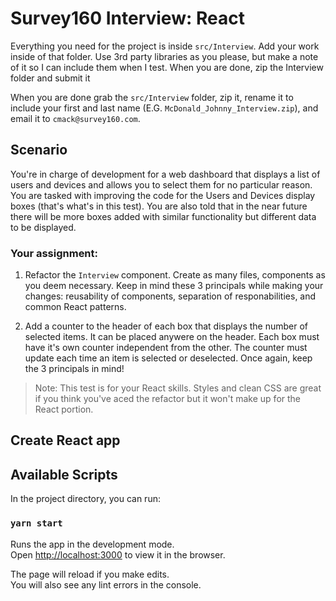 # Survey160 Interview: React

Everything you need for the project is inside `src/Interview`. Add your work inside of that folder. Use 3rd party libraries as you please, but make a note of it so I can include them when I test. When you are done, zip the Interview folder and submit it  

When you are done grab the `src/Interview` folder, zip it, rename it to include your first and last name (E.G. `McDonald_Johnny_Interview.zip`), and email it to `cmack@survey160.com`.  

## Scenario
You're in charge of development for a web dashboard that displays a list of users and devices and allows you to select them for no particular reason. You are tasked with improving the code for the Users and Devices display boxes (that's what's in this test). You are also told that in the near future there will be more boxes added with similar functionality but different data to be displayed.

### Your assignment:
 1. Refactor the `Interview` component. Create as many files, components as you deem necessary. Keep in mind these 3 principals while making your changes: reusability of components, separation of responabilities, and common React patterns. 

 2. Add a counter to the header of each box that displays the number of selected items. It can be placed anywere on the header. Each box must have it's own counter independent from the other. The counter must update each time an item is selected or deselected. Once again, keep the 3 principals in mind! 

 > Note: This test is for your React skills. Styles and clean CSS are great if you think you've aced the refactor but it won't make up for the React portion. 

 ## Create React app
## Available Scripts

In the project directory, you can run:

### `yarn start`

Runs the app in the development mode.\
Open [http://localhost:3000](http://localhost:3000) to view it in the browser.

The page will reload if you make edits.\
You will also see any lint errors in the console.
